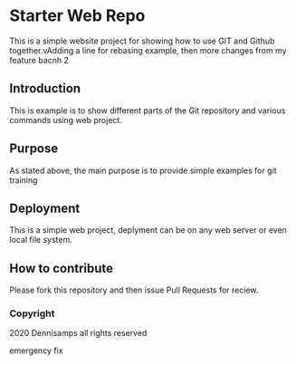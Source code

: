 # Starter Web Repo

This is a simple website project for showing how to use GIT and Github together.vAdding a line for rebasing example, then more changes from my feature bacnh 2

## Introduction

This is example is to show different parts of the Git repository and various commands using web project.

## Purpose

As stated above, the main purpose is to provide simple examples for git training

## Deployment

This is a simple web project, deplyment can be on any web server or even local file system.

## How to contribute

Please fork this repository and then issue Pull Requests for reciew. 

### Copyright

2020 Dennisamps all rights reserved

emergency fix